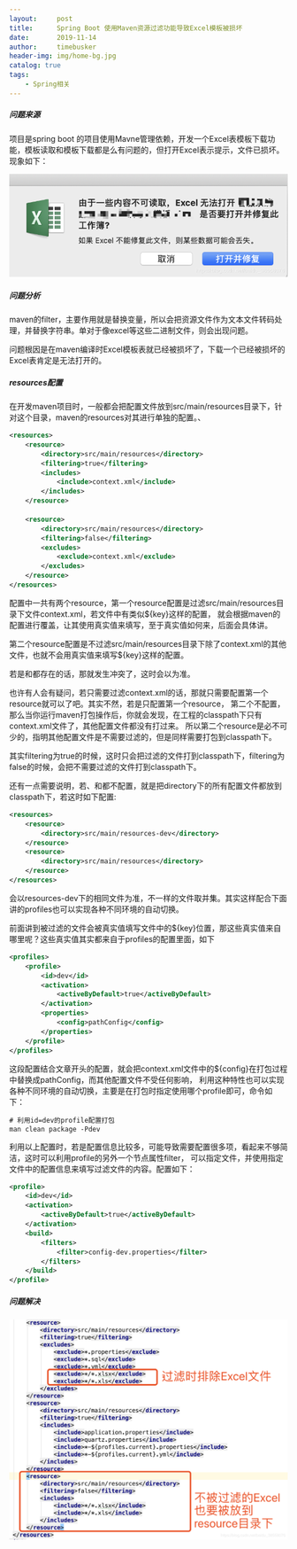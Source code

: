 ```yaml
---
layout:     post
title:      Spring Boot 使用Maven资源过滤功能导致Excel模板被损坏
date:       2019-11-14
author:     timebusker
header-img: img/home-bg.jpg
catalog: true
tags:
    - Spring相关
---
```


##### 问题来源

项目是spring boot 的项目使用Mavne管理依赖，开发一个Excel表模板下载功能，模板读取和模板下载都是么有问题的，但打开Excel表示提示，文件已损坏。现象如下：

![使用Maven资源过滤功能导致Excel模板被损坏](/img/spring/9.png)

##### 问题分析

maven的filter，主要作用就是替换变量，所以会把资源文件作为文本文件转码处理，并替换字符串。单对于像excel等这些二进制文件，则会出现问题。

问题根因是在maven编译时Excel模板表就已经被损坏了，下载一个已经被损坏的Excel表肯定是无法打开的。

##### resources配置

在开发maven项目时，一般都会把配置文件放到src/main/resources目录下，针对这个目录，maven的resources对其进行单独的配置。、

```xml
<resources>
    <resource>
        <directory>src/main/resources</directory>
        <filtering>true</filtering>
        <includes>
            <include>context.xml</include>
        </includes>
    </resource>

    <resource>
        <directory>src/main/resources</directory>
        <filtering>false</filtering>
        <excludes>
            <exclude>context.xml</exclude>
        </excludes>
    </resource>
</resources>
```

配置中一共有两个resource，第一个resource配置是过滤src/main/resources目录下文件context.xml，若文件中有类似${key}这样的配置，
就会根据maven的配置进行覆盖，让其使用真实值来填写，至于真实值如何来，后面会具体讲。

第二个resource配置是不过滤src/main/resources目录下除了context.xml的其他文件，也就不会用真实值来填写${key}这样的配置。

若是<include>和<exclude>都存在的话，那就发生冲突了，这时会以<exclude>为准。

也许有人会有疑问，若只需要过滤context.xml的话，那就只需要配置第一个resource就可以了吧。其实不然，若是只配置第一个resource，
第二个不配置，那么当你运行maven打包操作后，你就会发现，在工程的classpath下只有context.xml文件了，其他配置文件都没有打过来。
所以第二个resource是必不可少的，指明其他配置文件是不需要过滤的，但是同样需要打包到classpath下。

其实filtering为true的时候，这时只会把过滤的文件打到classpath下，filtering为false的时候，会把不需要过滤的文件打到classpath下。

还有一点需要说明，若<filtering>、<include>和<exclude>都不配置，就是把directory下的所有配置文件都放到classpath下，若这时如下配置:

```xml
<resources>
    <resource>
        <directory>src/main/resources-dev</directory>
    </resource>
    <resource>
        <directory>src/main/resources</directory>
    </resource>
</resources>
```

会以resources-dev下的相同文件为准，不一样的文件取并集。其实这样配合下面讲的profiles也可以实现各种不同环境的自动切换。

前面讲到被过滤的文件会被真实值填写文件中的${key}位置，那这些真实值来自哪里呢？这些真实值其实都来自于profiles的配置里面，如下

```xml
<profiles>
    <profile>
        <id>dev</id>
        <activation>
            <activeByDefault>true</activeByDefault>
        </activation>
        <properties>
            <config>pathConfig</config>
        </properties>
    </profile>
</profiles>
```

这段配置结合文章开头的配置，就会把context.xml文件中的${config}在打包过程中替换成pathConfig，而其他配置文件不受任何影响，
利用这种特性也可以实现各种不同环境的自动切换，主要是在打包时指定使用哪个profile即可，命令如下：

```
# 利用id=dev的profile配置打包
man clean package -Pdev
```

利用以上配置时，若是配置信息比较多，可能导致<properties>需要配置很多项，看起来不够简洁，这时可以利用profile的另外一个节点属性filter，
可以指定文件，并使用指定文件中的配置信息来填写过滤文件的内容。配置如下：

```xml
<profile>
    <id>dev</id>
    <activation>
        <activeByDefault>true</activeByDefault>
    </activation>
    <build>
        <filters>
            <filter>config-dev.properties</filter>
        </filters>
    </build>
</profile>
```

##### 问题解决

![使用Maven资源过滤功能导致Excel模板被损坏](/img/spring/10.png)